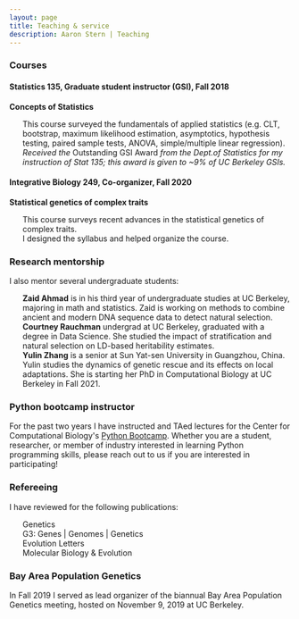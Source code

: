 ```yaml
---
layout: page
title: Teaching & service 
description: Aaron Stern | Teaching 
---
```

### Courses
#### Statistics 135, Graduate student instructor (GSI), Fall 2018
**Concepts of Statistics**
<ul style="list-style-type:none;">
<li> This course surveyed the fundamentals of applied statistics (e.g. CLT, bootstrap, maximum likelihood estimation, asymptotics, hypothesis testing, paired sample tests, ANOVA, simple/multiple linear regression).</li>
<li> </li>
<li> <i>Received the</i> Outstanding GSI Award <i>from the Dept.of Statistics for my instruction of Stat 135; this award is given to ~9% of UC Berkeley GSIs.</i></li>
</ul> 

#### Integrative Biology 249, Co-organizer, Fall 2020
**Statistical genetics of complex traits**
<ul style="list-style-type:none;">
<li> This course surveys recent advances in the statistical genetics of complex traits.</li>
<li> I designed the syllabus and helped organize the course.</li>
</ul>

### Research mentorship 
I also mentor several undergraduate students:

<ul style="list-style-type:none;">

<li><b>Zaid Ahmad</b> is in his third year of undergraduate studies at UC Berkeley, majoring in math and statistics. Zaid is working on methods to combine ancient and modern DNA sequence data to detect natural selection.</li>

<li><b>Courtney Rauchman</b> undergrad at UC Berkeley, graduated with a degree in Data Science. She studied the impact of stratification and natural selection on LD-based heritability estimates.</li> 

<li><b>Yulin Zhang</b> is a senior at Sun Yat-sen University in Guangzhou, China. Yulin studies the dynamics of genetic rescue and its effects on local adaptations. She is starting her PhD in Computational Biology at UC Berkeley in Fall 2021.</li>

</ul>
 
### Python bootcamp instructor

For the past two years I have instructed and TAed lectures for the Center for Computational Biology's <a href="https://ccb.berkeley.edu/outreach/workshops-bootcamps/">Python Bootcamp</a>. Whether you are a student, researcher, or member of industry interested in learning Python programming skills, please reach out to us if you are interested in participating!

### Refereeing

I have reviewed for the following publications:
<ul style="list-style-type:none;">

<li> Genetics </li>
<li> G3: Genes | Genomes | Genetics </li>
<li> Evolution Letters </li>
<li> Molecular Biology & Evolution </li>

</ul>

### Bay Area Population Genetics

In Fall 2019 I served as lead organizer of the biannual Bay Area Population Genetics meeting, hosted on November 9, 2019 at UC Berkeley.

<!-- Note: this is how to write a comment in HTML. Everything in here won't show up on your webpage.-->

<!--
To increase the size of the title, use fewer # in front of the paper title.
To decrease the size of the title, use more #. 
To remove the italics, remove the * before and after the description
To remove the underline from the title, remove the <u> tags (<u> and </u>)
-->
